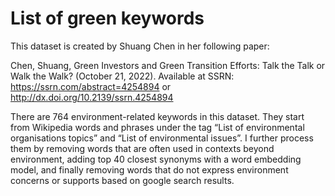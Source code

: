 # List of green keywords

This dataset is created by Shuang Chen in her following paper:	

Chen, Shuang, Green Investors and Green Transition Efforts: Talk the Talk or Walk the Walk? (October 21, 2022). Available at SSRN: https://ssrn.com/abstract=4254894 or http://dx.doi.org/10.2139/ssrn.4254894

There are 764 environment-related keywords in this dataset.  They start from Wikipedia words and phrases under the tag “List of environmental organisations topics” and “List of environmental issues”. I further process them by removing words that are often used in contexts beyond environment, adding top 40 closest synonyms with a word embedding model, and finally removing words that do not express environment concerns or supports based on google search results. 	
